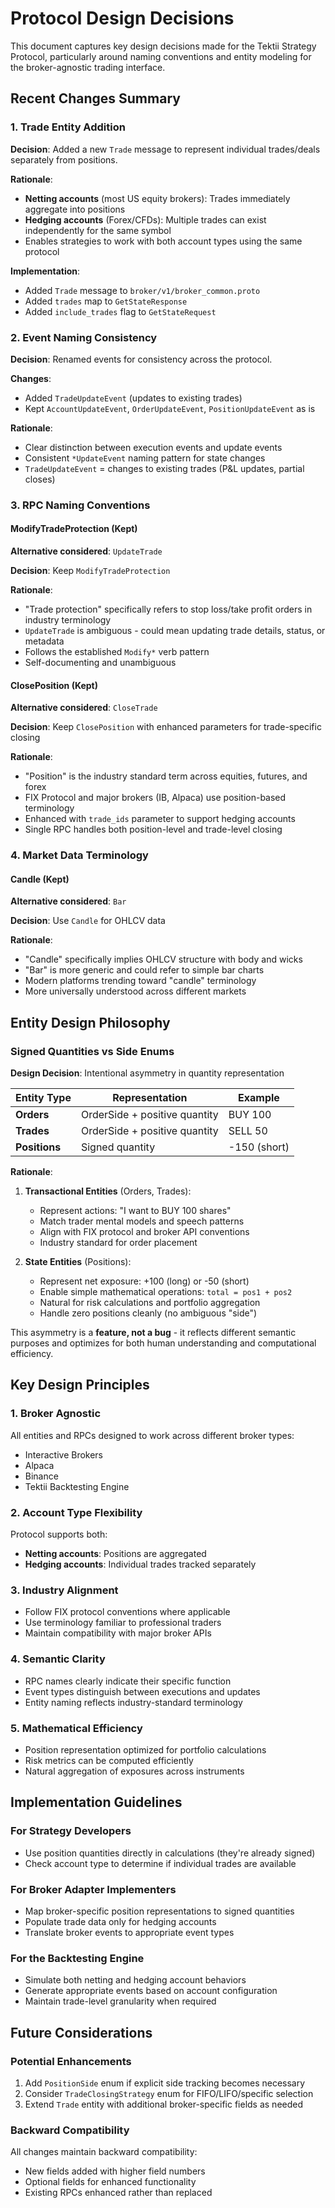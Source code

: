 # Protocol Design Decisions

This document captures key design decisions made for the Tektii Strategy Protocol, particularly around naming conventions and entity modeling for the broker-agnostic trading interface.

## Recent Changes Summary

### 1. Trade Entity Addition
**Decision**: Added a new `Trade` message to represent individual trades/deals separately from positions.

**Rationale**:
- **Netting accounts** (most US equity brokers): Trades immediately aggregate into positions
- **Hedging accounts** (Forex/CFDs): Multiple trades can exist independently for the same symbol
- Enables strategies to work with both account types using the same protocol

**Implementation**:
- Added `Trade` message to `broker/v1/broker_common.proto`
- Added `trades` map to `GetStateResponse`
- Added `include_trades` flag to `GetStateRequest`

### 2. Event Naming Consistency
**Decision**: Renamed events for consistency across the protocol.

**Changes**:
- Added `TradeUpdateEvent` (updates to existing trades)
- Kept `AccountUpdateEvent`, `OrderUpdateEvent`, `PositionUpdateEvent` as is

**Rationale**:
- Clear distinction between execution events and update events
- Consistent `*UpdateEvent` naming pattern for state changes
- `TradeUpdateEvent` = changes to existing trades (P&L updates, partial closes)

### 3. RPC Naming Conventions

#### ModifyTradeProtection (Kept)
**Alternative considered**: `UpdateTrade`

**Decision**: Keep `ModifyTradeProtection`

**Rationale**:
- "Trade protection" specifically refers to stop loss/take profit orders in industry terminology
- `UpdateTrade` is ambiguous - could mean updating trade details, status, or metadata
- Follows the established `Modify*` verb pattern
- Self-documenting and unambiguous

#### ClosePosition (Kept)
**Alternative considered**: `CloseTrade`

**Decision**: Keep `ClosePosition` with enhanced parameters for trade-specific closing

**Rationale**:
- "Position" is the industry standard term across equities, futures, and forex
- FIX Protocol and major brokers (IB, Alpaca) use position-based terminology
- Enhanced with `trade_ids` parameter to support hedging accounts
- Single RPC handles both position-level and trade-level closing

### 4. Market Data Terminology

#### Candle (Kept)
**Alternative considered**: `Bar`

**Decision**: Use `Candle` for OHLCV data

**Rationale**:
- "Candle" specifically implies OHLCV structure with body and wicks
- "Bar" is more generic and could refer to simple bar charts
- Modern platforms trending toward "candle" terminology
- More universally understood across different markets

## Entity Design Philosophy

### Signed Quantities vs Side Enums

**Design Decision**: Intentional asymmetry in quantity representation

| Entity Type   | Representation                | Example      |
| ------------- | ----------------------------- | ------------ |
| **Orders**    | OrderSide + positive quantity | BUY 100      |
| **Trades**    | OrderSide + positive quantity | SELL 50      |
| **Positions** | Signed quantity               | -150 (short) |

**Rationale**:

1. **Transactional Entities** (Orders, Trades):
   - Represent actions: "I want to BUY 100 shares"
   - Match trader mental models and speech patterns
   - Align with FIX protocol and broker API conventions
   - Industry standard for order placement

2. **State Entities** (Positions):
   - Represent net exposure: +100 (long) or -50 (short)
   - Enable simple mathematical operations: `total = pos1 + pos2`
   - Natural for risk calculations and portfolio aggregation
   - Handle zero positions cleanly (no ambiguous "side")

This asymmetry is a **feature, not a bug** - it reflects different semantic purposes and optimizes for both human understanding and computational efficiency.

## Key Design Principles

### 1. Broker Agnostic
All entities and RPCs designed to work across different broker types:
- Interactive Brokers
- Alpaca
- Binance
- Tektii Backtesting Engine

### 2. Account Type Flexibility
Protocol supports both:
- **Netting accounts**: Positions are aggregated
- **Hedging accounts**: Individual trades tracked separately

### 3. Industry Alignment
- Follow FIX protocol conventions where applicable
- Use terminology familiar to professional traders
- Maintain compatibility with major broker APIs

### 4. Semantic Clarity
- RPC names clearly indicate their specific function
- Event types distinguish between executions and updates
- Entity naming reflects industry-standard terminology

### 5. Mathematical Efficiency
- Position representation optimized for portfolio calculations
- Risk metrics can be computed efficiently
- Natural aggregation of exposures across instruments

## Implementation Guidelines

### For Strategy Developers
- Use position quantities directly in calculations (they're already signed)
- Check account type to determine if individual trades are available

### For Broker Adapter Implementers
- Map broker-specific position representations to signed quantities
- Populate trade data only for hedging accounts
- Translate broker events to appropriate event types

### For the Backtesting Engine
- Simulate both netting and hedging account behaviors
- Generate appropriate events based on account configuration
- Maintain trade-level granularity when required

## Future Considerations

### Potential Enhancements
1. Add `PositionSide` enum if explicit side tracking becomes necessary
2. Consider `TradeClosingStrategy` enum for FIFO/LIFO/specific selection
3. Extend `Trade` entity with additional broker-specific fields as needed

### Backward Compatibility
All changes maintain backward compatibility:
- New fields added with higher field numbers
- Optional fields for enhanced functionality
- Existing RPCs enhanced rather than replaced
